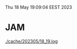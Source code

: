 Thu 18 May 19:09:04 EEST 2023
# JAM
<a href='./cache/202305/18_19.log'>./cache/202305/18_19.log</a>
